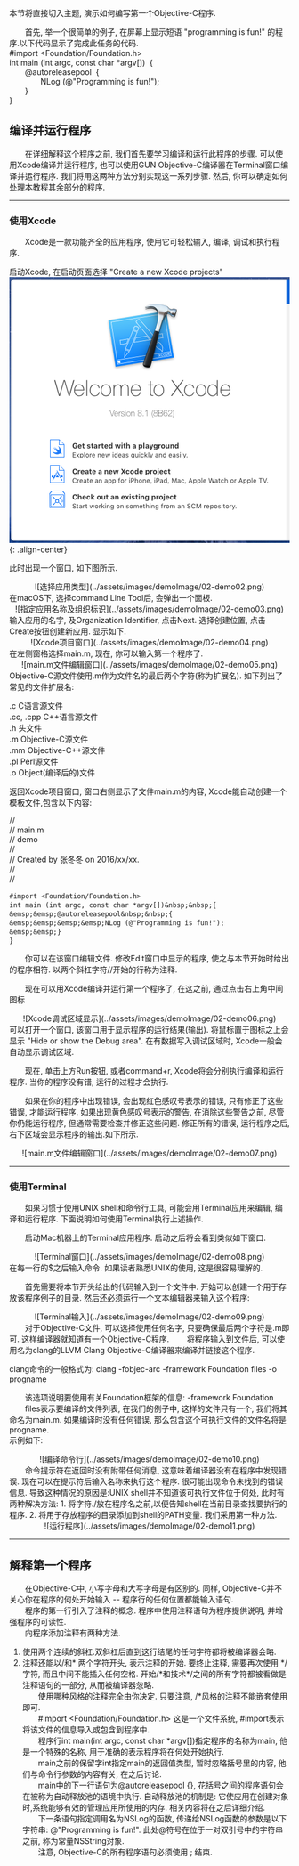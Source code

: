 本节将直接切入主题, 演示如何编写第一个Objective-C程序.

&emsp;&emsp;首先, 举一个很简单的例子, 在屏幕上显示短语 "programming is fun!" 的程序.以下代码显示了完成此任务的代码.  
	#import <Foundation/Foundation.h>  
	int main (int argc, const char *argv[])&nbsp;&nbsp;{  
	&emsp;&emsp;@autoreleasepool&nbsp;&nbsp;{  
		&emsp;&emsp;&emsp;&emsp;NLog (@"Programming is fun!");  
	&emsp;&emsp;}  
}


## 编译并运行程序

&emsp;&emsp;在详细解释这个程序之前, 我们首先要学习编译和运行此程序的步骤. 可以使用Xcode编译并运行程序, 也可以使用GUN Objective-C编译器在Terminal窗口编译并运行程序. 我们将用这两种方法分别实现这一系列步骤. 然后, 你可以确定如何处理本教程其余部分的程序.

	
***

### 使用Xcode
&emsp;&emsp;Xcode是一款功能齐全的应用程序, 使用它可轻松输入, 编译, 调试和执行程序. 

启动Xcode, 在启动页面选择 "Create a new Xcode projects"  
![创建一个新项目](../assets/images/demoImage/02-demo01.png){: .align-center}  

此时出现一个窗口, 如下图所示.
<div align=center>
![选择应用类型](../assets/images/demoImage/02-demo02.png)</div>  
在macOS下, 选择command Line Tool后, 会弹出一个面板.
<div align=center>
![指定应用名称及组织标识](../assets/images/demoImage/02-demo03.png)</div>  
输入应用的名字, 及Organization Identifier, 点击Next. 选择创建位置, 点击Create按钮创建新应用. 显示如下.
<div align=center>
![Xcode项目窗口](../assets/images/demoImage/02-demo04.png)</div>  
在左侧窗格选择main.m, 现在, 你可以输入第一个程序了.
<div align=center>
![main.m文件编辑窗口](../assets/images/demoImage/02-demo05.png)</div>  
Objective-C源文件使用.m作为文件名的最后两个字符(称为扩展名). 如下列出了常见的文件扩展名:

.c C语言源文件  
.cc, .cpp C++语言源文件  
.h 头文件  
.m Objective-C源文件  
.mm Objective-C++源文件  
.pl Perl源文件  
.o Object(编译后的)文件

返回Xcode项目窗口, 窗口右侧显示了文件main.m的内容, Xcode能自动创建一个模板文件,包含以下内容:

//  
//  main.m  
//  demo  
//  
//  Created by 张冬冬 on 2016/xx/xx.  
//  
//  

	#import <Foundation/Foundation.h>
	int main (int argc, const char *argv[])&nbsp;&nbsp;{
	&emsp;&emsp;@autoreleasepool&nbsp;&nbsp;{
	&emsp;&emsp;&emsp;&emsp;NLog (@"Programming is fun!");
	&emsp;&emsp;}
	}

&emsp;&emsp;你可以在该窗口编辑文件. 修改Edit窗口中显示的程序, 使之与本节开始时给出的程序相符. 以两个斜杠字符//开始的行称为注释.

&emsp;&emsp;现在可以用Xcode编译并运行第一个程序了, 在这之前, 通过点击右上角中间图标
<div align=center>
![Xcode调试区域显示](../assets/images/demoImage/02-demo06.png)</div>  
可以打开一个窗口, 该窗口用于显示程序的运行结果(输出). 将鼠标置于图标之上会显示 "Hide or show the Debug area". 在有数据写入调试区域时, Xcode一般会自动显示调试区域.

&emsp;&emsp;现在, 单击上方Run按钮, 或者command+r, Xcode将会分别执行编译和运行程序. 当你的程序没有错, 运行的过程才会执行.

&emsp;&emsp;如果在你的程序中出现错误, 会出现红色感叹号表示的错误, 只有修正了这些错误, 才能运行程序. 如果出现黄色感叹号表示的警告, 在消除这些警告之前, 尽管你仍能运行程序, 但通常需要检查并修正这些问题. 修正所有的错误, 运行程序之后, 右下区域会显示程序的输出.如下所示.  
<div align=center>
![main.m文件编辑窗口](../assets/images/demoImage/02-demo07.png)</div>  

***

### 使用Terminal
&emsp;&emsp;如果习惯于使用UNIX shell和命令行工具, 可能会用Terminal应用来编辑, 编译和运行程序. 下面说明如何使用Terminal执行上述操作.

&emsp;&emsp;启动Mac机器上的Terminal应用程序. 启动之后将会看到类似如下窗口.
<div align=center>
![Terminal窗口](../assets/images/demoImage/02-demo08.png)</div>  
在每一行的$之后输入命令. 如果读者熟悉UNIX的使用, 这是很容易理解的.

&emsp;&emsp;首先需要将本节开头给出的代码输入到一个文件中. 开始可以创建一个用于存放该程序例子的目录. 然后还必须运行一个文本编辑器来输入这个程序:
<div align=center>
![Terminal输入](../assets/images/demoImage/02-demo09.png)</div>  
&emsp;&emsp;对于Objective-C文件, 可以选择使用任何名字, 只要确保最后两个字符是.m即可. 这样编译器就知道有一个Objective-C程序.  
&emsp;&emsp;将程序输入到文件后, 可以使用名为clang的LLVM Clang Objective-C编译器来编译并链接这个程序.

clang命令的一般格式为:
clang -fobjec-arc -framework Foundation files -o progname

&emsp;&emsp;该选项说明要使用有关Foundation框架的信息:
-framework Foundation  
&emsp;&emsp;files表示要编译的文件列表, 在我们的例子中, 这样的文件只有一个, 我们将其命名为main.m. 如果编译时没有任何错误, 
那么包含这个可执行文件的文件名将是progname.  
示例如下:  
<div align=center>
![编译命令行](../assets/images/demoImage/02-demo10.png)</div>  
&emsp;&emsp;命令提示符在返回时没有附带任何消息, 这意味着编译器没有在程序中发现错误. 现在可以在提示符后输入名称来执行这个程序.
很可能出现命令未找到的错误信息. 导致这种情况的原因是:UNIX shell并不知道该可执行文件位于何处, 此时有两种解决方法:
 1. 将字符./放在程序名之前,以便告知shell在当前目录查找要执行的程序.
 2. 将用于存放程序的目录添加到shell的PATH变量.  
我们采用第一种方法.  
<div align=center>
![运行程序](../assets/images/demoImage/02-demo11.png)</div>

***

## 解释第一个程序
&emsp;&emsp;在Objective-C中, 小写字母和大写字母是有区别的. 同样, Objective-C并不关心你在程序的何处开始输入 -- 程序行的任何位置都能输入语句.  
&emsp;&emsp;程序的第一行引入了注释的概念. 程序中使用注释语句为程序提供说明, 并增强程序的可读性.  
&emsp;&emsp;向程序添加注释有两种方法.  
1. 使用两个连续的斜杠.双斜杠后直到这行结尾的任何字符都将被编译器会略.  
2. 注释还能以/和\* 两个字符开头, 表示注释的开始. 要终止注释, 需要再次使用 \*/字符, 而且中间不能插入任何空格. 开始/\*和技术\*/之间的所有字符都被看做是注释语句的一部分, 从而被编译器忽略.  	
&emsp;&emsp;使用哪种风格的注释完全由你决定. 只要注意, /*风格的注释不能嵌套使用即可.  
&emsp;&emsp;#import <Foundation/Foundation.h>
这是一个文件系统, #import表示将该文件的信息导入或包含到程序中.  
&emsp;&emsp;程序行int main(int argc, const char *argv[])指定程序的名称为main, 他是一个特殊的名称, 用于准确的表示程序将在何处开始执行.  
&emsp;&emsp;main之前的保留字int指定main的返回值类型, 暂时忽略括号里的内容, 他们与命令行参数的内容有关, 在之后讨论.  
&emsp;&emsp;main中的下一行语句为@autoreleasepool {}, 花括号之间的程序语句会在被称为自动释放池的语境中执行. 自动释放池的机制是:
它使应用在创建对象时,系统能够有效的管理应用所使用的内存. 相关内容将在之后详细介绍.  
&emsp;&emsp;下一条语句指定调用名为NSLog的函数, 传递给NSLog函数的参数是以下字符串: @"Programming is fun!". 此处@符号在位于一对双引号中的字符串之前, 称为常量NSString对象.  
&emsp;&emsp;注意, Objective-C的所有程序语句必须使用 ; 结束.

	



